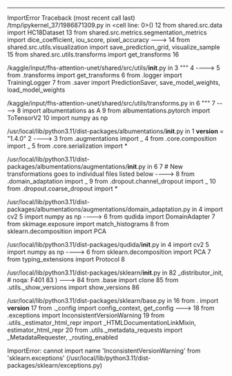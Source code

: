 ---

ImportError Traceback (most recent call last)
/tmp/ipykernel_37/1986871309.py in <cell line: 0>()
12 from shared.src.data import HC18Dataset
13 from shared.src.metrics.segmentation_metrics import dice_coefficient, iou_score, pixel_accuracy
---> 14 from shared.src.utils.visualization import save_prediction_grid, visualize_sample
15 from shared.src.utils.transforms import get_transforms
16

/kaggle/input/fhs-attention-unet/shared/src/utils/**init**.py in <module>
3 """
4
----> 5 from .transforms import get_transforms
6 from .logger import TrainingLogger
7 from .saver import PredictionSaver, save_model_weights, load_model_weights

/kaggle/input/fhs-attention-unet/shared/src/utils/transforms.py in <module>
6 """
7
----> 8 import albumentations as A
9 from albumentations.pytorch import ToTensorV2
10 import numpy as np

/usr/local/lib/python3.11/dist-packages/albumentations/**init**.py in <module>
1 **version** = "1.4.0"
2
----> 3 from .augmentations import _
4 from .core.composition import _
5 from .core.serialization import \*

/usr/local/lib/python3.11/dist-packages/albumentations/augmentations/**init**.py in <module>
6
7 # New transformations goes to individual files listed below
----> 8 from .domain_adaptation import _
9 from .dropout.channel_dropout import _
10 from .dropout.coarse_dropout import \*

/usr/local/lib/python3.11/dist-packages/albumentations/augmentations/domain_adaptation.py in <module>
4 import cv2
5 import numpy as np
----> 6 from qudida import DomainAdapter
7 from skimage.exposure import match_histograms
8 from sklearn.decomposition import PCA

/usr/local/lib/python3.11/dist-packages/qudida/**init**.py in <module>
4 import cv2
5 import numpy as np
----> 6 from sklearn.decomposition import PCA
7 from typing_extensions import Protocol
8

/usr/local/lib/python3.11/dist-packages/sklearn/**init**.py in <module>
82 \_distributor_init, # noqa: F401
83 )
---> 84 from .base import clone
85 from .utils.\_show_versions import show_versions
86

/usr/local/lib/python3.11/dist-packages/sklearn/base.py in <module>
16 from . import **version**
17 from .\_config import config_context, get_config
---> 18 from .exceptions import InconsistentVersionWarning
19 from .utils.\_estimator_html_repr import \_HTMLDocumentationLinkMixin, estimator_html_repr
20 from .utils.\_metadata_requests import \_MetadataRequester, \_routing_enabled

ImportError: cannot import name 'InconsistentVersionWarning' from 'sklearn.exceptions' (/usr/local/lib/python3.11/dist-packages/sklearn/exceptions.py)
